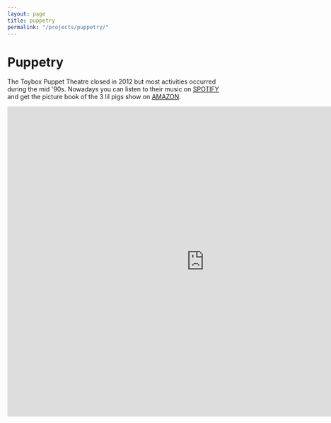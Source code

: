 ```yaml
---
layout: page
title: puppetry
permalink: "/projects/puppetry/"
---   
```

# Puppetry
<p>The Toybox Puppet Theatre closed in 2012 but most activities occurred during the mid '90s. Nowadays you can listen to their music on <a href="https://open.spotify.com/track/2R0E7AWpJim7YN8EKCKbCi?si=d49624f1bc6a41b9&nd=1">SPOTIFY</a> and get the picture book of the 3 lil pigs show on <a href="https://a.co/d/dtlcTpO">AMAZON</a>.</p>
<iframe width="890" height="700" src="https://toybox.io.day/" frameborder="0" allowfullscreen></iframe>



